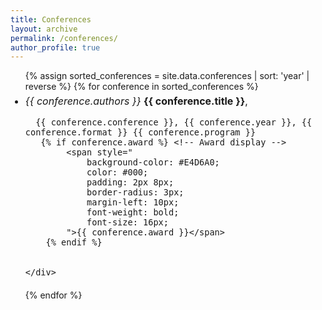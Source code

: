 ```yaml
---
title: Conferences
layout: archive
permalink: /conferences/
author_profile: true
---
```


<ul>
{% assign sorted_conferences = site.data.conferences | sort: 'year' | reverse %}
{% for conference in sorted_conferences %}
<li style="font-size: 16px; margin-bottom: 20px;"> <!-- Added bottom margin -->
   <div style="margin-top: 5px;"> <!-- Added top margin -->
      <em style="font-size: 16px;">{{ conference.authors }}</em> 
      <strong style="font-size: 16px;">{{ conference.title }}</strong>,
       
      {{ conference.conference }}, {{ conference.year }}, {{ conference.format }} {{ conference.program }}
       {% if conference.award %} <!-- Award display -->
            <span style="
                background-color: #E4D6A0; 
                color: #000; 
                padding: 2px 8px; 
                border-radius: 3px; 
                margin-left: 10px; 
                font-weight: bold;
                font-size: 16px;
            ">{{ conference.award }}</span>
        {% endif %}
       
    
    </div>
    
    
    

        

    
</li>
{% endfor %}
</ul>
